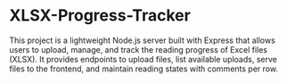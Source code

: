 # XLSX-Progress-Tracker
This project is a lightweight Node.js server built with Express that allows users to upload, manage, and track the reading progress of Excel files (XLSX). It provides endpoints to upload files, list available uploads, serve files to the frontend, and maintain reading states with comments per row.
